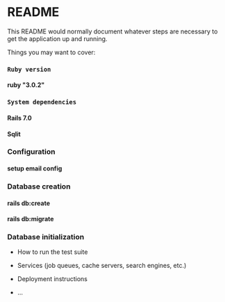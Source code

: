# README

This README would normally document whatever steps are necessary to get the
application up and running.

Things you may want to cover:

### `Ruby version`
  #### ruby "3.0.2"
### `System dependencies`
 #### Rails 7.0
 #### Sqlit

### Configuration
#### setup email config
### Database creation
 #### rails db:create
 #### rails db:migrate
### Database initialization

* How to run the test suite

* Services (job queues, cache servers, search engines, etc.)

* Deployment instructions

* ...
